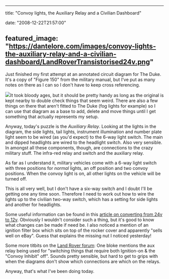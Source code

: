 
---
title: "Convoy lights, the Auxiliary Relay and a Civilian Dashboard"

date: "2008-12-22T21:57:00"

featured_image: "https://dantelore.com/images/convoy-lights-the-auxiliary-relay-and-a-civilian-dashboard/LandRoverTransistorised24v.png"
---


Just finished my first attempt at an annotated circuit diagram for The Duke.  It's a copy of "Figure 150" from the military manual, but I've put as many notes on there as I can so I don't have to keep cross referencing.

<a href="http://1.bp.blogspot.com/_62oTnOHwOSo/SVANu3ZXQiI/AAAAAAAAAE0/d11pdak4HOQ/s1600-h/LandRoverTransistorised24v.png"><img src="https://dantelore.com/images/convoy-lights-the-auxiliary-relay-and-a-civilian-dashboard/LandRoverTransistorised24v.png"/></a>It took bloody ages, but it should be pretty handy as long as the original is kept nearby to double check things that seem weird.  There are also a few things on there that aren't fitted to The Duke (fog lights for example) so I can use that diagram as a base to add, delete and move things until I get something that actually represents my setup.

Anyway, today's puzzle is the <span style="font-style: italic;">Auxiliary Relay</span>.  Looking at the lights in the diagram, the side lights, tail lights, instrument illumination and number plate light seem to be wired (as you'd expect) to the 6-way light switch.  The main and dipped headlights are wired to the headlight switch.  Also very sensible.  In amongst all these components, though, are connections to the crazy military stuff.  The infra-red relay and switch and the auxiliary relay.

As far as I understand it, military vehicles come with a 6-way light switch with three positions for <span style="font-style: italic;">normal</span> lights, an off position and two convoy positions.  When the convoy light is on, all other lights on the vehicle will be turned off.

This is all very well, but I don't have a six-way switch and I doubt I'll be getting one any time soon.  Therefore I need to work out how to wire the lights up to the civilian two-way switch, which has a setting for side lights and another for headlights.

Some useful information can be found in this <a href="http://forum.landrovernet.com/showthread.php?t=139251">article on converting from 24v to 12v</a>.  Obviously I wouldn't consider such a thing, but it's good to know what changes can be made if need be.  I also noticed a mention of an ignition filter box which sits on top of the rocker cover and apparently "sells well on eBay".  Guess that explains the missing nut I noticed yesterday!

Some more <span>titbits</span> on the <a href="http://www.landrover-uk.net/forum/showthread.php?t=132511">Land Rover forum</a>:  One bloke mentions the aux relay being used for "switching things that require both Ignition-on & the "Convoy Inhibit" off".  Sounds pretty sensible, but hard to get to grips with when the diagrams don't show which connections are which on the relays.

Anyway, that's what I've been doing today.